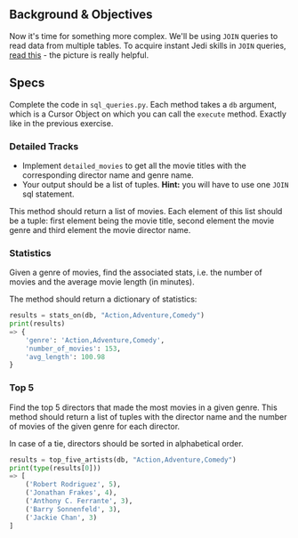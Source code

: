 ## Background & Objectives

Now it's time for something more complex. We'll be using `JOIN` queries to read data from multiple tables. To acquire instant Jedi skills in `JOIN` queries, [read this](http://stackoverflow.com/questions/17946221/sql-join-and-different-types-of-joins) - the picture is really helpful.

## Specs

Complete the code in `sql_queries.py`. Each method takes a `db` argument, which is a Cursor Object
on which you can call the `execute` method. Exactly like in the previous exercise.

### Detailed Tracks

- Implement `detailed_movies` to get all the movie titles with the corresponding director name and genre name.
- Your output should be a list of tuples. **Hint:** you will have to use one `JOIN` sql statement.

This method should return a list of movies. Each element of this list should be a tuple: first element being the movie title, second element the movie genre and third element the movie director name.

### Statistics

Given a genre of movies, find the associated stats, i.e. the number of movies and the average movie length (in minutes).

The method should return a dictionary of statistics:

```python
results = stats_on(db, "Action,Adventure,Comedy")
print(results)
=> {
    'genre': 'Action,Adventure,Comedy',
    'number_of_movies': 153,
    'avg_length': 100.98
}
```

### Top 5

Find the top 5 directors that made the most movies in a given genre. This method should return a list of tuples with the director name and the number of movies of the given genre for each director.

In case of a tie, directors should be sorted in alphabetical order.

```python
results = top_five_artists(db, "Action,Adventure,Comedy")
print(type(results[0]))
=> [
    ('Robert Rodriguez', 5),
    ('Jonathan Frakes', 4),
    ('Anthony C. Ferrante', 3),
    ('Barry Sonnenfeld', 3),
    ('Jackie Chan', 3)
]
```
